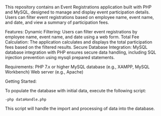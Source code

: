 This repository contains an Event Registrations application built with PHP and MySQL, designed to manage and display event participation details. Users can filter event registrations based on employee name, event name, and date, and view a summary of participation fees.

Features:
    Dynamic Filtering: Users can filter event registrations by employee name, event name, and date using a web form.
    Total Fee Calculation: The application calculates and displays the total participation fees based on the filtered results.
    Secure Database Integration: MySQL database integration with PHP ensures secure data handling, including SQL injection prevention using mysqli prepared statements.

Requirements:
    PHP 7.x or higher
    MySQL database (e.g., XAMPP, MySQL Workbench)
    Web server (e.g., Apache)

Getting Started:

To populate the database with initial data, execute the following script:

    -php dataHandle.php

This script will handle the import and processing of data into the database.

